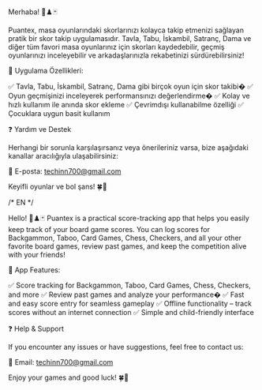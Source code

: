 Merhaba! 🎲♟️🃏

Puantex, masa oyunlarındaki skorlarınızı kolayca takip etmenizi sağlayan pratik bir skor takip uygulamasıdır. Tavla, Tabu, İskambil, Satranç, Dama ve diğer tüm favori masa oyunlarınız için skorları kaydedebilir, geçmiş oyunlarınızı inceleyebilir ve arkadaşlarınızla rekabetinizi sürdürebilirsiniz!

📌 Uygulama Özellikleri:

✅ Tavla, Tabu, İskambil, Satranç, Dama gibi birçok oyun için skor takibi� ✅ Oyun geçmişinizi inceleyerek performansınızı değerlendirme� ✅ Kolay ve hızlı kullanım ile anında skor ekleme ✅ Çevrimdışı kullanabilme özelliği ✅ Çocuklara uygun basit kullanım

❓ Yardım ve Destek

Herhangi bir sorunla karşılaşırsanız veya önerileriniz varsa, bize aşağıdaki kanallar aracılığıyla ulaşabilirsiniz:

📧 E-posta: techinn700@gmail.com

Keyifli oyunlar ve bol şans! 🍀🎉

/* EN */

Hello! 🎲♟️🃏 Puantex is a practical score-tracking app that helps you easily keep track of your board game scores. You can log scores for Backgammon, Taboo, Card Games, Chess, Checkers, and all your other favorite board games, review past games, and keep the competition alive with your friends!

📌 App Features:

✅ Score tracking for Backgammon, Taboo, Card Games, Chess, Checkers, and more ✅ Review past games and analyze your performance� ✅ Fast and easy score entry for seamless gameplay ✅ Offline functionality – track scores without an internet connection ✅ Simple and child-friendly interface

❓ Help & Support

If you encounter any issues or have suggestions, feel free to contact us:

📧 Email: techinn700@gmail.com

Enjoy your games and good luck! 🍀🎉
